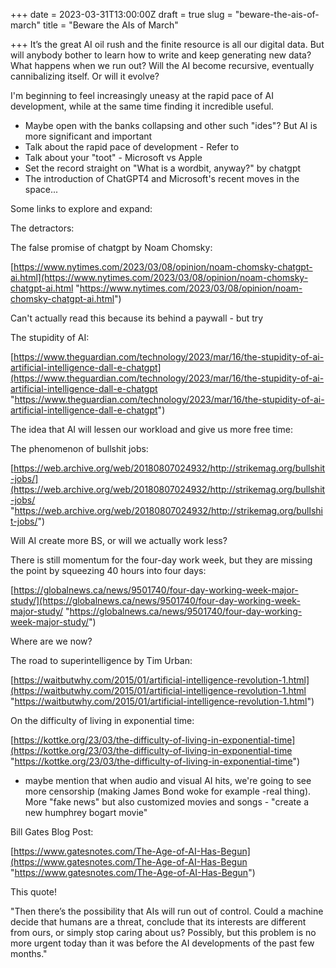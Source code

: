 +++
date = 2023-03-31T13:00:00Z
draft = true
slug = "beware-the-ais-of-march"
title = "Beware the AIs of March"

+++
It’s the great AI oil rush and the finite resource is all our digital data. But will anybody bother to learn how to write and keep generating new data? What happens when we run out? Will the AI become recursive, eventually cannibalizing itself. Or will it evolve?

I'm beginning to feel increasingly uneasy at the rapid pace of AI development, while at the same time finding it incredible useful.

* Maybe open with the banks collapsing and other such "ides"? But AI is more significant and important
* Talk about the rapid pace of development - Refer to
* Talk about your "toot" - Microsoft vs Apple
* Set the record straight on "What is a wordbit, anyway?" by chatgpt
* The introduction of ChatGPT4 and Microsoft's recent moves in the space...

Some links to explore and expand:

The detractors:

The false promise of chatgpt by Noam Chomsky:

[https://www.nytimes.com/2023/03/08/opinion/noam-chomsky-chatgpt-ai.html](https://www.nytimes.com/2023/03/08/opinion/noam-chomsky-chatgpt-ai.html "https://www.nytimes.com/2023/03/08/opinion/noam-chomsky-chatgpt-ai.html")

Can't actually read this because its behind a paywall - but try

The stupidity of AI:

[https://www.theguardian.com/technology/2023/mar/16/the-stupidity-of-ai-artificial-intelligence-dall-e-chatgpt](https://www.theguardian.com/technology/2023/mar/16/the-stupidity-of-ai-artificial-intelligence-dall-e-chatgpt "https://www.theguardian.com/technology/2023/mar/16/the-stupidity-of-ai-artificial-intelligence-dall-e-chatgpt")

The idea that AI will lessen our workload and give us more free time:

The phenomenon of bullshit jobs:

[https://web.archive.org/web/20180807024932/http://strikemag.org/bullshit-jobs/](https://web.archive.org/web/20180807024932/http://strikemag.org/bullshit-jobs/ "https://web.archive.org/web/20180807024932/http://strikemag.org/bullshit-jobs/")

Will AI create more BS, or will we actually work less?

There is still momentum for the four-day work week, but they are missing the point by squeezing 40 hours into four days:

[https://globalnews.ca/news/9501740/four-day-working-week-major-study/](https://globalnews.ca/news/9501740/four-day-working-week-major-study/ "https://globalnews.ca/news/9501740/four-day-working-week-major-study/")

Where are we now?

The road to superintelligence by Tim Urban:

[https://waitbutwhy.com/2015/01/artificial-intelligence-revolution-1.html](https://waitbutwhy.com/2015/01/artificial-intelligence-revolution-1.html "https://waitbutwhy.com/2015/01/artificial-intelligence-revolution-1.html")

On the difficulty of living in exponential time:

[https://kottke.org/23/03/the-difficulty-of-living-in-exponential-time](https://kottke.org/23/03/the-difficulty-of-living-in-exponential-time "https://kottke.org/23/03/the-difficulty-of-living-in-exponential-time")

* maybe mention that when audio and visual AI hits, we're going to see more censorship (making James Bond woke for example -real thing). More "fake news" but also customized movies and songs - "create a new humphrey bogart movie"

Bill Gates Blog Post:

[https://www.gatesnotes.com/The-Age-of-AI-Has-Begun](https://www.gatesnotes.com/The-Age-of-AI-Has-Begun "https://www.gatesnotes.com/The-Age-of-AI-Has-Begun")

This quote!

"Then there’s the possibility that AIs will run out of control. Could a machine decide that humans are a threat, conclude that its interests are different from ours, or simply stop caring about us? Possibly, but this problem is no more urgent today than it was before the AI developments of the past few months."